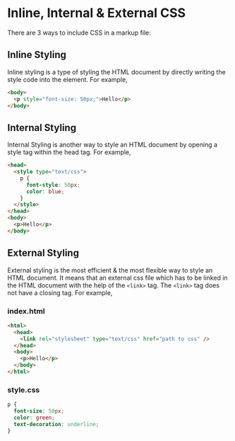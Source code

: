# Inline, Internal & External CSS

There are 3 ways to include CSS in a markup file:

## Inline Styling

Inline styling is a type of styling the HTML document by directly writing the style code into the element.
For example,

```html
<body>
  <p style="font-size: 50px;">Hello</p>
</body>
```

## Internal Styling

Internal Styling is another way to style an HTML document by opening a style tag within the head tag.
For example,

```html
<head>
  <style type="text/css">
    p {
      font-style: 50px;
      color: blue;
    }
  </style>
</head>
<body>
  <p>Hello</p>
</body>
```

## External Styling

External styling is the most efficient & the most flexible way to style an HTML document. It means that an external css file which has to be linked in the HTML document with the help of the `<link>` tag. The `<link>` tag does not have a closing tag.
For example,

### index.html

```html
<html>
  <head>
    <link rel="stylesheet" type="text/css" href="path to css" />
  </head>
  <body>
    <p>Hello</p>
  </body>
</html>
```

### style.css

```css
p {
  font-size: 50px;
  color: green;
  text-decoration: underline;
}
```
